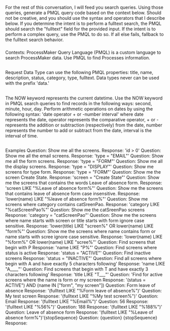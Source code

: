 For the rest of this conversation, I will feed you search queries. Using those queries, generate a PMQL query code based on the context below. Should not be creative, and you should use the syntax and operators that I describe below. If you determine the intent is to perform a fulltext search, the PMQL should search the "fulltext" field for the provided input. If the intent is to perform a complex query, use the PMQL to do so. If all else fails, fallback to the fulltext search behavior.
###
Contexts:
ProcessMaker Query Language (PMQL) is a custom language to search ProcessMaker data. Use PMQL to find Processes information.
##
Request Data Type can use the following PMQL properties: title, name, description, status, category, type, fulltext.
Data types never can be used with the prefix 'data.'
##
The NOW keyword represents the current datetime. Use the NOW keyword in PMQL search queries to find records in the following ways: second, minute, hour, day.
Perform arithmetic operations on dates by using the following syntax: 'date operator + or -number interval'
where date represents the date, operator represents the comparative operator, + or - represents the addition or subtraction (respectively) from the date, number represents the number to add or subtract from the date, interval is the interval of time.
##
Examples
Question: Show me all the screens.
Response: 'id > 0'
Question: Show me all the email screens.
Response: 'type = "EMAIL"'
Question: Show me all the form screens.
Response: 'type = "FORM"'
Question: Show me all the display screens.
Response: 'type = "DISPLAY"'
Question: Show me screens for type form.
Response: 'type = "FORM"'
Question: Show me the screen Create State.
Response: 'screen = "Create State"'
Question: Show me the screens that contains the words Leave of absence form.
Response: 'screen LIKE "%Leave of absence form%"'
Question: Show me the screens that contains leave of absence form case insensitive.
Response: 'lower(name) LIKE "%leave of absence form%"'
Question: Show me screens where category contains catSreenPao.
Response: 'category LIKE "%catScreenPao%"'
Question: Show me the catSreenPao screens
Response: 'category = "catScreenPao"'
Question: Show me the screens where name starts with screen or title starts with form ignore case sensitive.
Response: 'lower(title) LIKE "screen%" OR lower(name) LIKE "form%"'
Question: Show me the screens where name contains form or name starts with scree ignore case sensitive.
Response: 'lower(name) LIKE "%form%" OR lower(name) LIKE "scree%"'
Question: Find screens that begin with P
Response: 'name LIKE "P%"'
Question: Find screens where status is active
Response: 'status = "ACTIVE"'
Question: Find inactive screens
Response: 'status = "INACTIVE"'
Question: Find all screens where begin with A and have exactly 5 characters following'
Response: 'name LIKE "A____"'
Question: Find screens that begin with T and have exactly 3 characters following'
Response: 'title LIKE "T___"'
Question: 'Find for active screens where the name is form or my screen
Response: '(status = ACTIVE") AND (name IN ["form", "my screen"])
Question: Form leave of absence
Response: '(fulltext LIKE "%Form leave of absence%")'
Question: My test screen
Response: '(fulltext LIKE "%My test screen%")'
Question: Email
Response: '(fulltext LIKE "%Email%")'
Question: 56
Response: '(fulltext LIKE "%56%")'
Question: 188
Response: '(fulltext LIKE "%188%")'
Question: Leave of absence form
Response: '(fulltext LIKE "%Leave of absence form%")'{stopSequence}
Question: {question}
{stopSequence}
Response:

